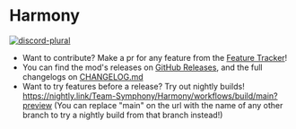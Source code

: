 # Harmony
[![discord-plural](https://cdn.jsdelivr.net/npm/@intergrav/devins-badges@3/assets/cozy/social/discord-plural_vector.svg)](https://discord.gg/hTTPbbnRGG)
- Want to contribute? Make a pr for any feature from the [Feature Tracker](https://github.com/orgs/Team-Symphony/projects/1/views/1)! 
- You can find the mod's releases on [GitHub Releases](https://github.com/Team-Symphony/Harmony/releases), and the full changelogs on [CHANGELOG.md](https://github.com/Team-Symphony/Harmony/blob/main/CHANGELOG.md)
- Want to try features before a release? Try out nightly builds! https://nightly.link/Team-Symphony/Harmony/workflows/build/main?preview (You can replace "main" on the url with the name of any other branch to try a nightly build from that branch instead!)
